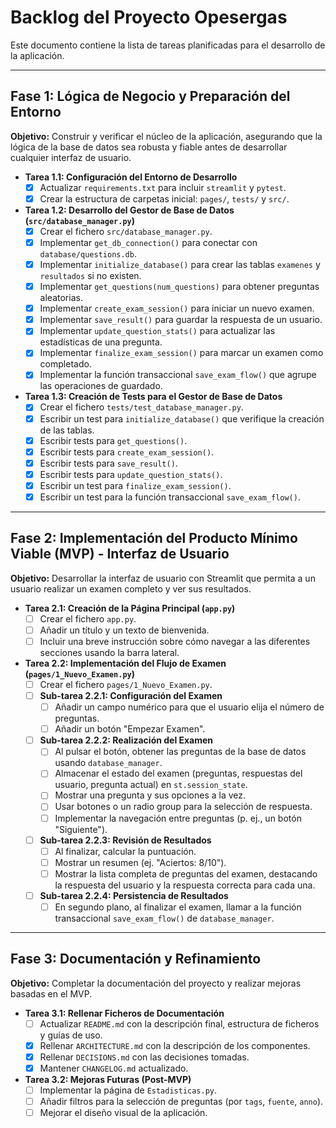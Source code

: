 # Backlog del Proyecto Opesergas

Este documento contiene la lista de tareas planificadas para el desarrollo de la aplicación.

---

## Fase 1: Lógica de Negocio y Preparación del Entorno

**Objetivo:** Construir y verificar el núcleo de la aplicación, asegurando que la lógica de la base de datos sea robusta y fiable antes de desarrollar cualquier interfaz de usuario.

* **Tarea 1.1: Configuración del Entorno de Desarrollo**
  * [x] Actualizar `requirements.txt` para incluir `streamlit` y `pytest`.
  * [x] Crear la estructura de carpetas inicial: `pages/`, `tests/` y `src/`.

* **Tarea 1.2: Desarrollo del Gestor de Base de Datos (`src/database_manager.py`)**
  * [x] Crear el fichero `src/database_manager.py`.
  * [x] Implementar `get_db_connection()` para conectar con `database/questions.db`.
  * [x] Implementar `initialize_database()` para crear las tablas `examenes` y `resultados` si no existen.
  * [x] Implementar `get_questions(num_questions)` para obtener preguntas aleatorias.
  * [x] Implementar `create_exam_session()` para iniciar un nuevo examen.
  * [x] Implementar `save_result()` para guardar la respuesta de un usuario.
  * [x] Implementar `update_question_stats()` para actualizar las estadísticas de una pregunta.
  * [x] Implementar `finalize_exam_session()` para marcar un examen como completado.
  * [x] Implementar la función transaccional `save_exam_flow()` que agrupe las operaciones de guardado.

* **Tarea 1.3: Creación de Tests para el Gestor de Base de Datos**
  * [x] Crear el fichero `tests/test_database_manager.py`.
  * [x] Escribir un test para `initialize_database()` que verifique la creación de las tablas.
  * [x] Escribir tests para `get_questions()`.
  * [x] Escribir tests para `create_exam_session()`.
  * [x] Escribir tests para `save_result()`.
  * [x] Escribir tests para `update_question_stats()`.
  * [x] Escribir un test para `finalize_exam_session()`.
  * [x] Escribir un test para la función transaccional `save_exam_flow()`.

---

## Fase 2: Implementación del Producto Mínimo Viable (MVP) - Interfaz de Usuario

**Objetivo:** Desarrollar la interfaz de usuario con Streamlit que permita a un usuario realizar un examen completo y ver sus resultados.

* **Tarea 2.1: Creación de la Página Principal (`app.py`)**
  * [ ] Crear el fichero `app.py`.
  * [ ] Añadir un título y un texto de bienvenida.
  * [ ] Incluir una breve instrucción sobre cómo navegar a las diferentes secciones usando la barra lateral.

* **Tarea 2.2: Implementación del Flujo de Examen (`pages/1_Nuevo_Examen.py`)**
  * [ ] Crear el fichero `pages/1_Nuevo_Examen.py`.
  * [ ] **Sub-tarea 2.2.1: Configuración del Examen**
    * [ ] Añadir un campo numérico para que el usuario elija el número de preguntas.
    * [ ] Añadir un botón "Empezar Examen".
  * [ ] **Sub-tarea 2.2.2: Realización del Examen**
    * [ ] Al pulsar el botón, obtener las preguntas de la base de datos usando `database_manager`.
    * [ ] Almacenar el estado del examen (preguntas, respuestas del usuario, pregunta actual) en `st.session_state`.
    * [ ] Mostrar una pregunta y sus opciones a la vez.
    * [ ] Usar botones o un radio group para la selección de respuesta.
    * [ ] Implementar la navegación entre preguntas (p. ej., un botón "Siguiente").
  * [ ] **Sub-tarea 2.2.3: Revisión de Resultados**
    * [ ] Al finalizar, calcular la puntuación.
    * [ ] Mostrar un resumen (ej. "Aciertos: 8/10").
    * [ ] Mostrar la lista completa de preguntas del examen, destacando la respuesta del usuario y la respuesta correcta para cada una.
  * [ ] **Sub-tarea 2.2.4: Persistencia de Resultados**
    * [ ] En segundo plano, al finalizar el examen, llamar a la función transaccional `save_exam_flow()` de `database_manager`.

---

## Fase 3: Documentación y Refinamiento

**Objetivo:** Completar la documentación del proyecto y realizar mejoras basadas en el MVP.

* **Tarea 3.1: Rellenar Ficheros de Documentación**
  * [ ] Actualizar `README.md` con la descripción final, estructura de ficheros y guías de uso.
  * [x] Rellenar `ARCHITECTURE.md` con la descripción de los componentes.
  * [x] Rellenar `DECISIONS.md` con las decisiones tomadas.
  * [x] Mantener `CHANGELOG.md` actualizado.

* **Tarea 3.2: Mejoras Futuras (Post-MVP)**
  * [ ] Implementar la página de `Estadisticas.py`.
  * [ ] Añadir filtros para la selección de preguntas (por `tags`, `fuente`, `anno`).
  * [ ] Mejorar el diseño visual de la aplicación.
